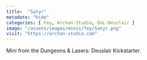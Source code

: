 ```yaml
---
title:  "Satyr"
metadate: "hide"
categories: [ Fey, Archon-Studio, DnL-Deuslair ]
image: "/assets/images/minis/fey/Satyr.png"
visit: "https://archon-studio.com"
---
```

Mini from the Dungeons & Lasers: Deuslair Kickstarter.